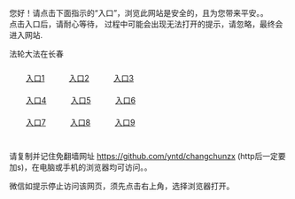 您好！请点击下面指示的“入口”，浏览此网站是安全的，且为您带来平安。。 <br/>
点击入口后，请耐心等待， 过程中可能会出现无法打开的提示，请忽略，最终会进入网站. </br>

法轮大法在长春<br/>
<div style="padding:10px"><a style="margin:20px" target="_blank" href="https://dzzn15t1wd9f4.cloudfront.net/2Qpsp?hlqjvqda" id="ccLink1" rel="nofollow">入口1</a> <a target="_blank" style="margin:20px" href="https://d3pcrb5ldajaa3.cloudfront.net/2Qpsp?yztwnq" id="ccLink2" rel="nofollow">入口2</a> <a style="margin:20px" target="_blank" href="https://d1gx9dku0dq1ex.cloudfront.net/2Qpsp?hhfcvh" id="ccLink3" rel="nofollow">入口3</a></div>

<div style="padding:10px" ><a style="margin:20px" target="_blank" href="https://dzzn15t1wd9f4.cloudfront.net/2Qpsp?hlqjvqda" id="ccLink4" rel="nofollow">入口4</a> <a style="margin:20px" href="https://d3pcrb5ldajaa3.cloudfront.net/2Qpsp?yztwnq" target="_blank" id="ccLink5" rel="nofollow">入口5</a> <a style="margin:20px" href="https://d1gx9dku0dq1ex.cloudfront.net/2Qpsp?hhfcvh" target="_blank" id="ccLink6" rel="nofollow">入口6</a></div>

<div style="padding:10px"><a style="margin:20px" target="_blank" href="https://dzzn15t1wd9f4.cloudfront.net/2Qpsp?hlqjvqda" id="ccLink7" rel="nofollow">入口7</a> <a style="margin:20px" href="https://d3pcrb5ldajaa3.cloudfront.net/2Qpsp?yztwnq" target="_blank" id="ccLink8" rel="nofollow">入口8</a> <a style="margin:20px" target="_blank" href="https://d1gx9dku0dq1ex.cloudfront.net/2Qpsp?hhfcvh" id="ccLink9" rel="nofollow">入口9</a></div>

<br/>



请复制并记住免翻墙网址 https://github.com/yntd/changchunzx (http后一定要加s)，在电脑或手机的浏览器均可访问。。<br/>

微信如提示停止访问该网页，须先点击右上角，选择浏览器打开。
